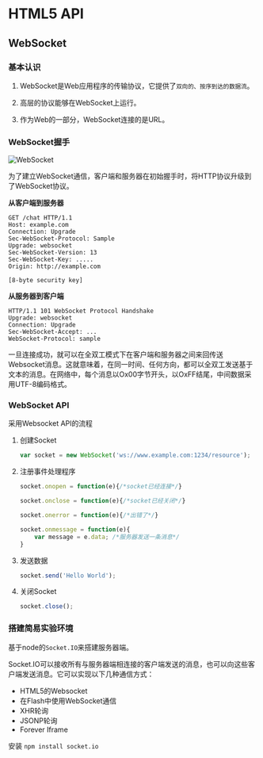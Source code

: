 # HTML5 API

## WebSocket

### 基本认识

1. WebSocket是Web应用程序的传输协议，它提供了`双向的、按序到达的数据流`。

2. 高层的协议能够在WebSocket上运行。

3. 作为Web的一部分，WebSocket连接的是URL。

### WebSocket握手

![WebSocket](../img/websocket.png)

为了建立WebSocket通信，客户端和服务器在初始握手时，将HTTP协议升级到了WebSocket协议。

**从客户端到服务器**

    GET /chat HTTP/1.1
    Host: example.com
    Connection: Upgrade
    Sec-WebSocket-Protocol: Sample
    Upgrade: websocket
    Sec-WebSocket-Version: 13
    Sec-WebSocket-Key: .....
    Origin: http://example.com

    [8-byte security key]

**从服务器到客户端**

    HTTP/1.1 101 WebSocket Protocol Handshake
    Upgrade: websocket
    Connection: Upgrade
    Sec-WebSocket-Accept: ...
    WebSocket-Protocol: sample


一旦连接成功，就可以在全双工模式下在客户端和服务器之间来回传送Websocket消息。这就意味着，在同一时间、任何方向，都可以全双工发送基于文本的消息。在网络中，每个消息以Ox00字节开头，以OxFF结尾，中间数据采用UTF-8编码格式。

### WebSocket API

采用Websocket API的流程

1. 创建Socket

    ```javascript
    var socket = new WebSocket('ws://www.example.com:1234/resource');
    ```

2. 注册事件处理程序

    ```javascript
    socket.onopen = function(e){/*socket已经连接*/}

    socket.onclose = function(e){/*socket已经关闭*/}

    socket.onerror = function(e){/*出错了*/}

    socket.onmessage = function(e){
        var message = e.data; /*服务器发送一条消息*/
    }
    ```

3. 发送数据

    ```javascript
    socket.send('Hello World');
    ```

4. 关闭Socket

    ```javascript
    socket.close();
    ```

### 搭建简易实验环境

基于node的`Socket.IO`来搭建服务器端。

Socket.IO可以接收所有与服务器端相连接的客户端发送的消息，也可以向这些客户端发送消息。它可以实现以下几种通信方式：

* HTML5的Websocket
* 在Flash中使用WebSocket通信
* XHR轮询
* JSONP轮询
* Forever Iframe

安装 `npm install socket.io`


